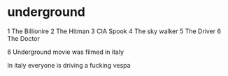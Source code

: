 # underground
1 The Billionire
2 The Hitman
3 CIA Spook
4 The sky walker
5 The Driver
6 The Doctor

6 Underground movie was filmed in italy

In italy everyone is driving a fucking vespa
